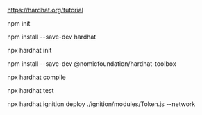 https://hardhat.org/tutorial

npm init

npm install --save-dev hardhat

npx hardhat init

npm install --save-dev @nomicfoundation/hardhat-toolbox

npx hardhat compile

npx hardhat test

npx hardhat ignition deploy ./ignition/modules/Token.js --network <network-name>